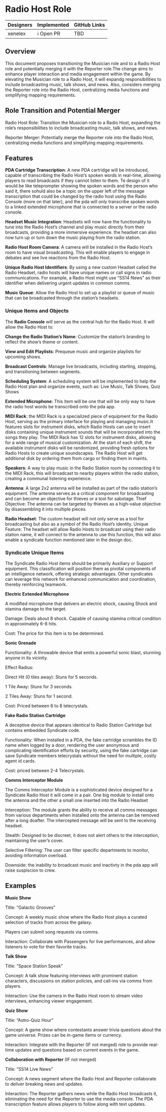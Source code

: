 # Radio Host Role

| Designers | Implemented | GitHub Links |
|---|---|---|
| xenelex | :information_source: Open PR | TBD |

## Overview

This document proposes transitioning the Musician role and to a Radio Host role and potentially merging it with the Reporter role.The change aims to enhance player interaction and media engagement within the game. By elevating the Musician role to a Radio Host, it will expandg responsibilities to include broadcasting music, talk shows, and news. Also, considers merging the Reporter role into the Radio Host, centralizing media functions and simplifying mapping requirements.

## Role Transition and Potential Merger
Radio Host Role:
Transition the Musician role to a Radio Host, expanding the role’s responsibilities to include broadcasting music, talk shows, and news.

Reporter Merger:
Potentially merge the Reporter role into the Radio Host, centralizing media functions and simplifying mapping requirements.

## Features
**PDA Cartridge Transcription**: A new PDA cartridge will be introduced, capable of transcribing the Radio Host’s spoken words in real-time, allowing players to read broadcasts if they cannot listen to them. Te design of it would be like teleprompter showing the spoken words and the person who said it, there sohuld also be a topic on the upper left of the message transcription that could be changed by the radio host using the Radio Console (more on that later), and the pda will only transcribe spoken words to a linked extended microphone that is connected to a server or the radio console.

**Headset Music Integration**: Headsets will now have the functionality to tune into the Radio Host’s channel and play music directly from their broadcasts, providing a more immersive experience. the headset can also now turn up or turn down the music playing from the radio station.

**Radio Host Room Camera**: A camera will be installed in the Radio Host’s room to have visual broadcasting. This will enable players to engage in debates and see live reactions from the Radio Host.

 **Unique Radio Host Identifiers**: By using a new custom Headset called the Radio Headset, radio hosts will have unique names or call signs in radio communications. For example, a Radio Host might use “SS14 News" as their identifier when delivering urgent updates in common comms.

 **Music Queue**: Allow the Radio Host to set up a playlist or queue of music that can be broadcasted through the station’s headsets.

### Unique Items and Objects
The **Radio Console** will serve as the central hub for the Radio Host. It will allow the Radio Host to:

**Change the Radio Station’s Name**: Customize the station’s branding to reflect the show’s theme or content.

**View and Edit Playlists**: Prequeue music and organize playlists for upcoming shows.

**Broadcast Controls**: Manage live broadcasts, including starting, stopping, and transitioning between segments.

**Scheduling System**: A scheduling system will be implemented to help the Radio Host plan and organize events, such as: Live Music, Talk Shows, Quiz Shows

**Extended Microphone**: This item will be one that will be only way to have the radio host words be transcribed onto the pda app.

**MIDI Rack**: the MIDI Rack is a specialized piece of equipment for the Radio Host, serving as the primary interface for playing and managing music.It features slots for instrument disks, which Radio Hosts can use to insert disks containing unique instrument sounds that will be incorporated into the songs they play. The MIDI Rack has 12 slots for instrument disks, allowing for a wide range of musical customization. At the start of each shift, the available instrument disks will be randomized, providing fresh options for Radio Hosts to create unique soundscapes. The Radio Host will get additional disk by ordering them from cargo or finding them in maints.

**Speakers**: A way to play music in the Radio Station room by connecting it to the MIDI Rack, this will broadcast to nearby players within the radio station, creating a communal listening experience.

**Antenna**: A large 2x2 antenna will be installed as part of the radio station’s equipment. The antenna serves as a critical component for broadcasting and can become an objective for thieves or a tool for sabotage. Thief Objective: The antenna can be targeted by thieves as a high-value objective by disassembling it into multiple pieces.

**Radio Headset**: The custom headset will not only serve as a tool for broadcasting but also as a symbol of the Radio Host’s identity.
Unique Feature: The headset will allow Radio Hosts to broadcast using their radio station name, it will connect to the antenna to use this function, this will also enable a syndicate function mentioned later in the design doc.

### Syndicate Unique Items
The Syndicate Radio Host items should be primarily Auxiliary or Support equipment. This classification will position them as pivotal components of an intelligence network, offering strategic advantages. Other syndicates can leverage this network for enhanced communication and coordination, thereby reinforcing teamwork.

**Electric Extended Microphone**

 A modified microphone that delivers an electric shock, causing Shock and stamina damage to the target.

Damage: Deals about 8 shock. Capable of causing stamina critical condition in approximately 6-8 hits. 

Cost: The price for this item is to be determined.

**Sonic Grenade**

Functionality: A throwable device that emits a powerful sonic blast, stunning anyone in its vicinity.

Effect Radius:

Direct Hit (0 tiles away): Stuns for 5 seconds.

1 Tile Away: Stuns for 3 seconds.

2 Tiles Away: Stuns for 1 second.

Cost: Priced between 6 to 8 telecrystals.

**Fake Radio Station Cartridge**

A deceptive device that appears identical to Radio Station Cartridge but contains embedded Syndicate code.

Functionality: When installed in a PDA, the fake cartridge scrambles the ID name when logged by a door, rendering the user anonymous and complicating identification efforts by security, using the fake cartridge can save Syndicate members telecrystals without the need for multiple, costly agent id cards.

Cost: priced between 2-4 Telecrystals.

**Comms Interceptor Module**

The Comms Interceptor Module is a sophisticated device designed for a Syndicate Radio Host it will come in a pair. One big module to install onto the antenna and the other a small one inserted into the Radio Headset

Interception: The module grants the ability to receive all comms messages from various departments when installed onto the antenna can be removed after a long doafter. The intercepted message will be sent to the receiving headset.

Stealth: Designed to be discreet, it does not alert others to the interception, maintaining the user’s cover.

Selective Filtering: The user can filter specific departments to monitor, avoiding information overload.

Downside: the inability to broadcast music and inactivty in the pda app will raise suspiscion to crew.


## Examples
**Music Show**

Title: “Galactic Grooves”

Concept: A weekly music show where the Radio Host plays a curated selection of tracks from across the galaxy.

Players can submit song requests via comms.

Interaction: Collaborate with Passengers for live performances, and allow listeners to vote for their favorite tracks.

**Talk Show**

Title: “Space Station Speak”

Concept: A talk show featuring interviews with prominent station characters, discussions on station policies, and call-ins via comms from players.

Interaction: Use the camera in the Radio Host room to stream video interviews, enhancing viewer engagement.

**Quiz Show**

Title: “Astro-Quiz Hour”

Concept: A game show where contestants answer trivia questions about the game universe. Prizes can be in-game items or currency.

Interaction: Integrate with the Reporter (IF not merged) role to provide real-time updates and questions based on current events in the game.

**Collaboration with Reporter** (IF not merged)

Title: “SS14 Live News”

Concept: A news segment where the Radio Host and Reporter collaborate to deliver breaking news and updates.

Interaction: The Reporter gathers news while the Radio Host broadcasts it, eliminating the need for the Reporter to use the media console. The PDA transcription feature allows players to follow along with text updates.
